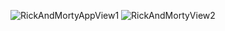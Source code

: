 ![RickAndMortyAppView1](https://github.com/Jorge2598/AppRickAndMorty/assets/89173120/04f31a8e-469d-4a49-824d-55790fd09294)
![RickAndMortyView2](https://github.com/Jorge2598/AppRickAndMorty/assets/89173120/f5fb0cf2-e0be-4c64-91c4-8f096baed2b0)
